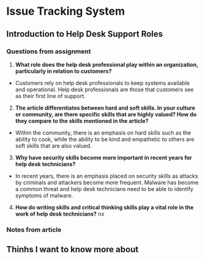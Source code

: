 # Issue Tracking System 

## Introduction to Help Desk Support Roles

### Questions from assignment 
1. **What role does the help desk professional play within an organization, particularly in relation to customers?** 
- Customers rely on help desk professionals to keep systems available and operational. Help desk professionals are those that customers see as their first line of support. 
   
2. **The article differentiates between hard and soft skills. In your culture or community, are there specific skills that are highly valued? How do they compare to the skills mentioned in the article?**
- Within the community, there is an emphasis on hard skills such as the ability to cook, while the ability to be kind and empathetic to others are soft skills that are also valued. 

3. **Why have security skills become more important in recent years for help desk technicians?**
- In recent years, there is an emphasis placed on security skills as attacks by criminals and attackers become more frequent. Malware has become a common threat and help desk technicians need to be able to identify symptoms of malware. 
 
4. **How do writing skills and critical thinking skills play a vital role in the work of help desk technicians?** nx  

### Notes from article 

## Thinhs I want to know more about
